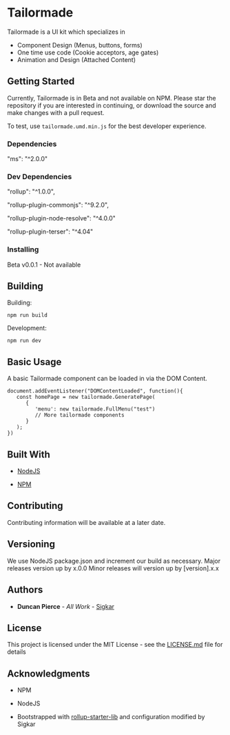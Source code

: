 # Tailormade

Tailormade is a UI kit which specializes in
- Component Design (Menus, buttons, forms)
- One time use code (Cookie acceptors, age gates)
- Animation and Design (Attached Content)

## Getting Started

Currently, Tailormade is in Beta and not available on NPM. Please star the repository if you are interested in continuing, or download the source and make changes with a pull request.

To test, use ```tailormade.umd.min.js``` for the best developer experience.

### Dependencies

"ms": "^2.0.0"

### Dev Dependencies

"rollup": "^1.0.0",

"rollup-plugin-commonjs": "^9.2.0",

"rollup-plugin-node-resolve": "^4.0.0"

"rollup-plugin-terser": "^4.04"

### Installing

Beta v0.0.1 - Not available

## Building

Building:

```
npm run build
```

Development:

```
npm run dev
```

## Basic Usage

A basic Tailormade component can be loaded in via the DOM Content.

```
document.addEventListener("DOMContentLoaded", function(){
   const homePage = new tailormade.GeneratePage(
      {
         'menu': new tailormade.FullMenu("test")
         // More tailormade components
      }
   );
})
```

## Built With

* [NodeJS](https://nodejs.org/en/)

* [NPM](https://www.npmjs.com/)

## Contributing

Contributing information will be available at a later date.

## Versioning

We use NodeJS package.json and increment our build as necessary.
Major releases version up by x.0.0
Minor releases will version up by \[version\].x.x

## Authors

* **Duncan Pierce** - *All Work* - [Sigkar](https://github.com/sigkar)

## License

This project is licensed under the MIT License - see the [LICENSE.md](LICENSE.md) file for details

## Acknowledgments

* NPM
* NodeJS

* Bootstrapped with [rollup-starter-lib](https://github.com/rollup/rollup-starter-lib) and configuration modified by Sigkar
